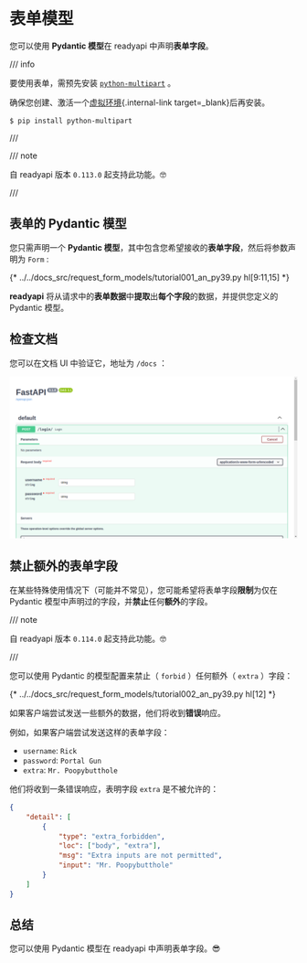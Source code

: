 # 表单模型

您可以使用 **Pydantic 模型**在 readyapi 中声明**表单字段**。

/// info

要使用表单，需预先安装 <a href="https://github.com/Kludex/python-multipart" class="external-link" target="_blank">`python-multipart`</a> 。

确保您创建、激活一个[虚拟环境](../virtual-environments.md){.internal-link target=_blank}后再安装。

```console
$ pip install python-multipart
```

///

/// note

自 readyapi 版本 `0.113.0` 起支持此功能。🤓

///

## 表单的 Pydantic 模型

您只需声明一个 **Pydantic 模型**，其中包含您希望接收的**表单字段**，然后将参数声明为 `Form` :

{* ../../docs_src/request_form_models/tutorial001_an_py39.py hl[9:11,15] *}

**readyapi** 将从请求中的**表单数据**中**提取**出**每个字段**的数据，并提供您定义的 Pydantic 模型。

## 检查文档

您可以在文档 UI 中验证它，地址为 `/docs` ：

<div class="screenshot">
<img src="/img/tutorial/request-form-models/image01.png">
</div>

## 禁止额外的表单字段

在某些特殊使用情况下（可能并不常见），您可能希望将表单字段**限制**为仅在 Pydantic 模型中声明过的字段，并**禁止**任何**额外**的字段。

/// note

自 readyapi 版本 `0.114.0` 起支持此功能。🤓

///

您可以使用 Pydantic 的模型配置来禁止（ `forbid` ）任何额外（ `extra` ）字段：

{* ../../docs_src/request_form_models/tutorial002_an_py39.py hl[12] *}

如果客户端尝试发送一些额外的数据，他们将收到**错误**响应。

例如，如果客户端尝试发送这样的表单字段：

* `username`: `Rick`
* `password`: `Portal Gun`
* `extra`: `Mr. Poopybutthole`

他们将收到一条错误响应，表明字段 `extra` 是不被允许的：

```json
{
    "detail": [
        {
            "type": "extra_forbidden",
            "loc": ["body", "extra"],
            "msg": "Extra inputs are not permitted",
            "input": "Mr. Poopybutthole"
        }
    ]
}
```

## 总结

您可以使用 Pydantic 模型在 readyapi 中声明表单字段。😎
